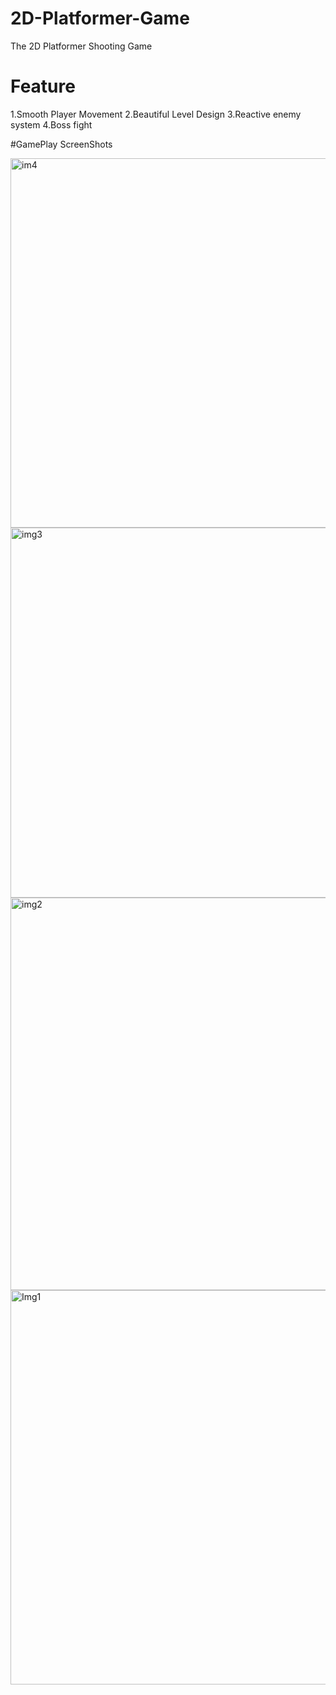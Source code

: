 # 2D-Platformer-Game
The 2D Platformer Shooting Game


# Feature
1.Smooth Player Movement 
2.Beautiful Level Design 
3.Reactive enemy system
4.Boss fight

#GamePlay ScreenShots


<img width="591" alt="im4" src="https://user-images.githubusercontent.com/93328047/163776593-e5169b92-75fe-450f-bd7e-bcdbcace0480.png">
<img width="592" alt="img3" src="https://user-images.githubusercontent.com/93328047/163776607-e21ba5ba-23d9-4d87-97a6-95a74ba6329b.png">
<img width="628" alt="img2" src="https://user-images.githubusercontent.com/93328047/163776616-1af104c4-4124-448e-8b14-9e53f949cf44.png">
<img width="631" alt="Img1" src="https://user-images.githubusercontent.com/93328047/163776620-b0fab975-55e7-4521-a050-4c03034bf84a.png">
